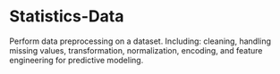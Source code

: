 # Statistics-Data
Perform data preprocessing on a dataset.  Including: cleaning, handling missing values, transformation, normalization, encoding, and feature engineering for predictive modeling.
